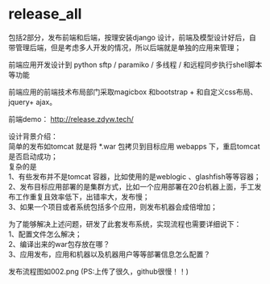 # release_all
包括2部分，发布前端和后端，按理安装django 设计，前端及模型设计好后，自带管理后端，但是考虑多人开发的情况，所以后端就是单独的应用来管理；

前端应用开发设计到 python sftp / paramiko / 多线程 / 和远程同步执行shell脚本等功能

前端应用的前端技术布局部门采取magicbox 和bootstrap + 和自定义css布局、jquery+ ajax。

前端demo： http://release.zdyw.tech/

设计背景介绍：<br />
简单的发布如tomcat 就是将 *.war 包拷贝到目标应用 webapps 下，重启tomcat 是否启动成功；<br />
复杂的是<br />
1、有些发布并不是tomcat 容器，比如使用的是weblogic 、glashfish等等容器；<br />
2、发布目标应用部署的是集群方式，比如一个应用部署在20台机器上面，手工发布工作重复且效率低下，出错率大，发布慢；<br />
3、如果一个项目或者系统包括多个应用，则发布机器会成倍增加；<br />

为了能够解决上述问题，研发了此套发布系统，实现流程也需要详细说下：<br />
1、配置文件怎么解决；<br/>
2、编译出来的war包存放在哪？<br/>
3、应用发布，应用和机器以及机器用户等等部署信息怎么配置？<br/>


发布流程图如002.png (PS:上传了很久，github很慢！！)






































